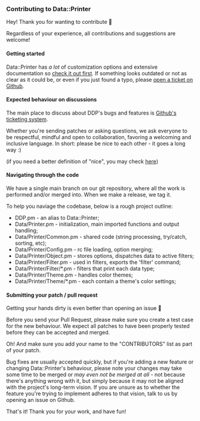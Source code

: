 ### Contributing to Data::Printer

Hey! Thank you for wanting to contribute 🎉

Regardless of your experience, all contributions and suggestions are welcome!

#### Getting started

Data::Printer has *a lot* of customization options and extensive documentation so [check it out first](). If something looks outdated or not as clear as it could be, or even if you just found a typo, please [open a ticket on Github](https://github.com/garu/Data-Printer/issues/new/choose).

#### Expected behaviour on discussions

The main place to discuss about DDP's bugs and features is [Github's ticketing system](https://github.com/garu/Data-Printer/issues).

Whether you're sending patches or asking questions, we ask everyone to be respectful, mindful and open to collaboration, favoring a welcoming and inclusive language. In short: please be nice to each other - it goes a long way :)

(if you need a better definition of "nice", you may check [here](https://github.com/stumpsyn/policies/blob/master/citizen_code_of_conduct.md))

#### Navigating through the code

We have a single main branch on our git repository, where all the work
is performed and/or merged into. When we make a release, we tag it.

To help you naviage the codebase, below is a rough project outline:

* DDP.pm - an alias to Data::Printer;
* Data/Printer.pm - initialization, main imported functions and output handling;
* Data/Printer/Common.pm - shared code (string processing, try/catch, sorting, etc);
* Data/Printer/Config.pm - rc file loading, option merging;
* Data/Printer/Object.pm - stores options, dispatches data to active filters;
* Data/Printer/Filter.pm - used in filters, exports the 'filter' command;
* Data/Printer/Filter/*.pm - filters that print each data type;
* Data/Printer/Theme.pm - handles color themes;
* Data/Printer/Theme/*.pm - each contain a theme's color settings;

#### Submitting your patch / pull request

Getting your hands dirty is even better than opening an issue 🥰

Before you send your Pull Request, please make sure you create a test case for
the new behaviour. We expect all patches to have been properly tested before
they can be accepted and merged.

Oh! And make sure you add your name to the "CONTRIBUTORS" list as part of
your patch.

Bug fixes are usually accepted quickly, but if you're adding a new feature or
changing Data::Printer's behaviour, please note your changes may take some
time to be merged or *may even not be merged at all* - not because there's
anything wrong with it, but simply because it may not be aligned with the
project's long-term vision. If you are unsure as to whether the feature
you're trying to implement adheres to that vision, talk to us by opening
an issue on Github.

That's it! Thank you for your work, and have fun!
